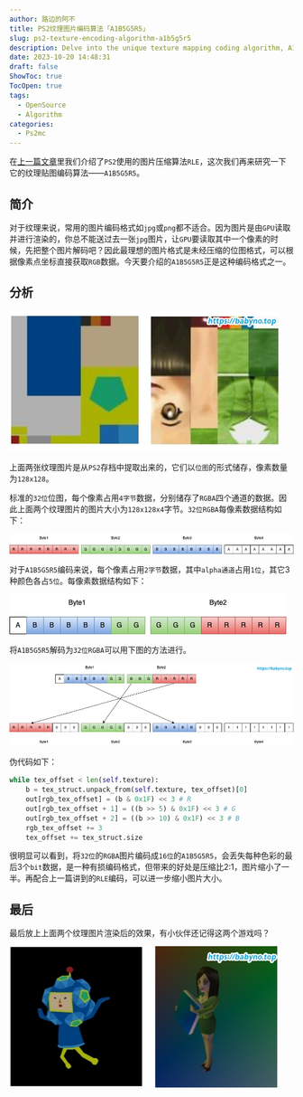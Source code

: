 ```yaml
---
author: 路边的阿不
title: PS2纹理图片编码算法「A1B5G5R5」
slug: ps2-texture-encoding-algorithm-a1b5g5r5
description: Delve into the unique texture mapping coding algorithm, A1B5G5R5, utilized by PS2. Our detailed guide takes you through the principle behind this lossy yet efficient form of image encoding that significantly reduces image size.
date: 2023-10-20 14:48:31
draft: false
ShowToc: true
TocOpen: true
tags:
  - OpenSource
  - Algorithm
categories:
  - Ps2mc
---
```


在[上一篇文章](../rle-algorithm-in-ps2/)里我们介绍了`PS2`使用的图片压缩算法`RLE`，这次我们再来研究一下它的纹理贴图编码算法——`A1B5G5R5`。

## 简介

对于纹理来说，常用的图片编码格式如`jpg`或`png`都不适合。因为图片是由`GPU`读取并进行渲染的，你总不能送过去一张`jpg`图片，让`GPU`要读取其中一个像素的时候，先把整个图片解码吧？因此最理想的图片格式是未经压缩的位图格式，可以根据像素点坐标直接获取`RGB`数据。今天要介绍的`A1B5G5R5`正是这种编码格式之一。

## 分析

![](imgs/posts/2023-10-20-ps2-texture-encoding-algorithm-a1b5g5r5/3.jpg)

上面两张纹理图片是从`PS2`存档中提取出来的，它们以`位图`的形式储存，像素数量为`128x128`。

标准的`32位`位图，每个像素占用`4字节`数据，分别储存了`RGBA`四个通道的数据。因此上面两个纹理图片的图片大小为`128x128x4`字节。`32位RGBA`每像素数据结构如下：

![](imgs/posts/2023-10-20-ps2-texture-encoding-algorithm-a1b5g5r5/RGBA.jpg)

对于`A1B5G5R5`编码来说，每个像素占用`2字节`数据，其中`alpha通道`占用`1位`，其它3种颜色各占`5位`。每像素数据结构如下：

![](imgs/posts/2023-10-20-ps2-texture-encoding-algorithm-a1b5g5r5/A1B5G5R5.jpg)

将`A1B5G5R5`解码为`32位RGBA`可以用下图的方法进行。

![](imgs/posts/2023-10-20-ps2-texture-encoding-algorithm-a1b5g5r5/decode.jpg)

伪代码如下：
```python
while tex_offset < len(self.texture):
    b = tex_struct.unpack_from(self.texture, tex_offset)[0]
    out[rgb_tex_offset] = (b & 0x1F) << 3 # R
    out[rgb_tex_offset + 1] = ((b >> 5) & 0x1F) << 3 # G
    out[rgb_tex_offset + 2] = ((b >> 10) & 0x1F) << 3 # B
    rgb_tex_offset += 3
    tex_offset += tex_struct.size
```

很明显可以看到，将`32位`的`RGBA`图片编码成`16位`的`A1B5G5R5`，会丢失每种色彩的最后3个`bit`数据，是一种有损编码格式，但带来的好处是压缩比2:1，图片缩小了一半。再配合上一篇讲到的`RLE`编码，可以进一步缩小图片大小。

## 最后

最后放上上面两个纹理图片渲染后的效果，有小伙伴还记得这两个游戏吗？

![](imgs/posts/2023-10-20-ps2-texture-encoding-algorithm-a1b5g5r5/4.jpg)
